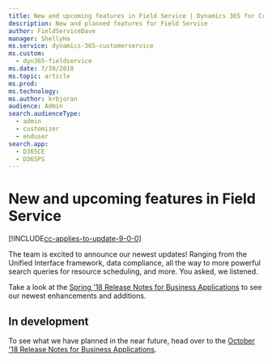 ```yaml
---
title: New and upcoming features in Field Service | Dynamics 365 for Customer Engagement
description: New and planned features for Field Service
author: FieldServiceDave
manager: ShellyHa
ms.service: dynamics-365-customerservice
ms.custom: 
  - dyn365-fieldservice
ms.date: 7/30/2018
ms.topic: article
ms.prod: 
ms.technology: 
ms.author: krbjoran
audience: Admin
search.audienceType: 
  - admin
  - customizer
  - enduser
search.app: 
  - D365CE
  - D365PS
---
```

# New and upcoming features in Field Service

[!INCLUDE[cc-applies-to-update-9-0-0](../includes/cc_applies_to_update_9_0_0.md)]

The team is excited to announce our newest updates! Ranging from the Unified Interface framework, data compliance, all the way to more powerful search queries for resource scheduling, and more. You asked, we listened.

Take a look at the [Spring '18 Release Notes for Business Applications](https://docs.microsoft.com/business-applications-release-notes/April18/dynamics365-field-service/whats-new-field-service) to see our newest enhancements and additions.

## In development
To see what we have planned in the near future, head over to the [October '18 Release Notes for Business Applications](https://docs.microsoft.com/business-applications-release-notes/October18/service/field-service/planned-features).
